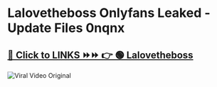 
 # Lalovetheboss Onlyfans Leaked - Update Files 0nqnx

## <h2><a href="https://clipsfans.com/Lalovetheboss&ref=git">🔗 Click to LINKS ⏩⏩ 👉 🟢 Lalovetheboss </a></h2>

<a href="https://clipsfans.com/Lalovetheboss&ref=git" rel="nofollow" data-target="animated-image.originalLink"><img src="https://i.ibb.co.com/xMMVF88/686577567.gif" alt="Viral Video Original" style="max-width: 100%; display: inline-block;" data-target="animated-image.originalImage"></a>

